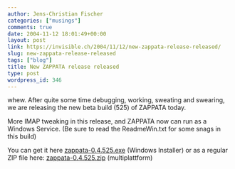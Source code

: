 ```yaml
---
author: Jens-Christian Fischer
categories: ["musings"]
comments: true
date: 2004-11-12 18:01:49+00:00
layout: post
link: https://invisible.ch/2004/11/12/new-zappata-release-released/
slug: new-zappata-release-released
tags: ["blog"]
title: New ZAPPATA release released
type: post
wordpress_id: 346
---
```


whew. After quite some time debugging, working, sweating and swearing, we are releasing the new beta build (525) of ZAPPATA today. 

More IMAP tweaking in this release, and ZAPPATA now can run as a Windows Service. (Be sure to read the ReadmeWin.txt for some snags in this build)

You can get it here [zappata-0.4.525.exe](https://www.zappatanetworks.com/files/zappata-0.4.525.exe) (Windows Installer) or as a regular ZIP file here: [zappata-0.4.525.zip](https://www.zappatanetworks.com/files/zappata-0.4.525.zip) (multiplattform)
